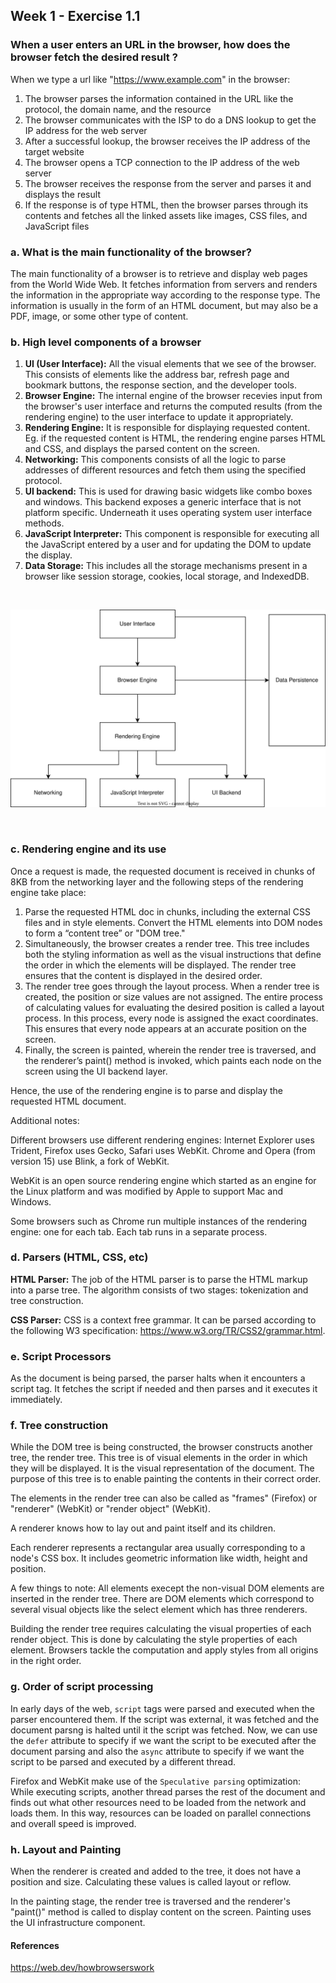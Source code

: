 ## Week 1 - Exercise 1.1

### When a user enters an URL in the browser, how does the browser fetch the desired result ?

When we type a url like "https://www.example.com" in the browser:

1. The browser parses the information contained in the URL like the protocol, the domain name, and the resource
1. The browser communicates with the ISP to do a DNS lookup to get the IP address for the web server
1. After a successful lookup, the browser receives the IP address of the target website
1. The browser opens a TCP connection to the IP address of the web server
1. The browser receives the response from the server and parses it and displays the result
1. If the response is of type HTML, then the browser parses through its contents and fetches all the linked assets like images, CSS files, and JavaScript files

### a. What is the main functionality of the browser?

The main functionality of a browser is to retrieve and display web pages from the World Wide Web.
It fetches information from servers and renders the information in the appropriate way according to the response type.
The information is usually in the form of an HTML document, but may also be a PDF, image, or some other type of content.

### b. High level components of a browser

1. **UI (User Interface):** All the visual elements that we see of the browser. This consists of elements like the address bar, refresh page and bookmark buttons, the response section, and the developer tools.
1. **Browser Engine:** The internal engine of the browser recevies input from the browser's user interface and returns the computed results (from the rendering engine) to the user interface to update it appropriately.
1. **Rendering Engine:** It is responsible for displaying requested content. Eg. if the requested content is HTML, the rendering engine parses HTML and CSS, and displays the parsed content on the screen.
1. **Networking:** This components consists of all the logic to parse addresses of different resources and fetch them using the specified protocol.
1. **UI backend:** This is used for drawing basic widgets like combo boxes and windows. This backend exposes a generic interface that is not platform specific. Underneath it uses operating system user interface methods.
1. **JavaScript Interpreter:** This component is responsible for executing all the JavaScript entered by a user and for updating the DOM to update the display.
1. **Data Storage:** This includes all the storage mechanisms present in a browser like session storage, cookies, local storage, and IndexedDB.

<br>

![alt text](./browser-components-diagram.svg)

<br>

### c. Rendering engine and its use

Once a request is made, the requested document is received in chunks of 8KB from the networking layer and the following steps of the rendering engine take place:

1. Parse the requested HTML doc in chunks, including the external CSS files and in style elements. Convert the HTML elements into DOM nodes to form a “content tree” or "DOM tree."
1. Simultaneously, the browser creates a render tree. This tree includes both the styling information as well as the visual instructions that define the order in which the elements will be displayed. The render tree ensures that the content is displayed in the desired order.
1. The render tree goes through the layout process. When a render tree is created, the position or size values are not assigned. The entire process of calculating values for evaluating the desired position is called a layout process. In this process, every node is assigned the exact coordinates. This ensures that every node appears at an accurate position on the screen.
1. Finally, the screen is painted, wherein the render tree is traversed, and the renderer’s paint() method is invoked, which paints each node on the screen using the UI backend layer.

Hence, the use of the rendering engine is to parse and display the requested HTML document.

Additional notes:

Different browsers use different rendering engines: Internet Explorer uses Trident, Firefox uses Gecko, Safari uses WebKit. Chrome and Opera (from version 15) use Blink, a fork of WebKit.

WebKit is an open source rendering engine which started as an engine for the Linux platform and was modified by Apple to support Mac and Windows.

Some browsers such as Chrome run multiple instances of the rendering engine: one for each tab. Each tab runs in a separate process.

### d. Parsers (HTML, CSS, etc)

**HTML Parser:** The job of the HTML parser is to parse the HTML markup into a parse tree. The algorithm consists of two stages: tokenization and tree construction.

**CSS Parser:** CSS is a context free grammar. It can be parsed according to the following W3 specification: https://www.w3.org/TR/CSS2/grammar.html.

### e. Script Processors

As the document is being parsed, the parser halts when it encounters a script tag. It fetches the script if needed and then parses and it executes it immediately.

### f. Tree construction

While the DOM tree is being constructed, the browser constructs another tree, the render tree. This tree is of visual elements in the order in which they will be displayed. It is the visual representation of the document. The purpose of this tree is to enable painting the contents in their correct order.

The elements in the render tree can also be called as "frames" (Firefox) or "renderer" (WebKit) or "render object" (WebKit).

A renderer knows how to lay out and paint itself and its children.

Each renderer represents a rectangular area usually corresponding to a node's CSS box. It includes geometric information like width, height and position.

A few things to note: All elements execept the non-visual DOM elements are inserted in the render tree. There are DOM elements which correspond to several visual objects like the select element which has three renderers.

Building the render tree requires calculating the visual properties of each render object. This is done by calculating the style properties of each element. Browsers tackle the computation and apply styles from all origins in the right order.

### g. Order of script processing

In early days of the web, `script` tags were parsed and executed when the parser encountered them. If the script was external, it was fetched and the document parsng is halted until it the script was fetched.
Now, we can use the `defer` attribute to specify if we want the script to be executed after the document parsing and also the `async` attribute to specify if we want the script to be parsed and executed by a different thread.

Firefox and WebKit make use of the `Speculative parsing` optimization: While executing scripts, another thread parses the rest of the document and finds out what other resources need to be loaded from the network and loads them. In this way, resources can be loaded on parallel connections and overall speed is improved.

### h. Layout and Painting

When the renderer is created and added to the tree, it does not have a position and size. Calculating these values is called layout or reflow.

In the painting stage, the render tree is traversed and the renderer's "paint()" method is called to display content on the screen. Painting uses the UI infrastructure component.

#### References

https://web.dev/howbrowserswork
